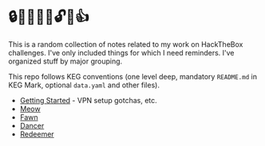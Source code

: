 # 🔒🤔🧘💭🔑🔓🤑👍

This is a random collection of notes related to my work on HackTheBox
challenges. I've only included things for which I need reminders. I've
organized stuff by major grouping.

This repo follows KEG conventions (one level deep, mandatory `README.md`
in KEG Mark, optional `data.yaml` and other files).

* [Getting Started](start) - VPN setup gotchas, etc.
* [Meow](meow)
* [Fawn](fawn)
* [Dancer](dancer)
* [Redeemer](redeemer)
